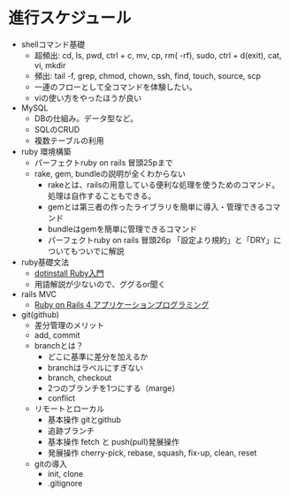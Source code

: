# 進行スケジュール
- shellコマンド基礎
    - 超頻出:  cd, ls, pwd, ctrl + c, mv, cp, rm( -rf), sudo, ctrl + d(exit), cat,  vi, mkdir
    - 頻出: tail -f, grep, chmod, chown, ssh, find, touch, source, scp
    - 一連のフローとして全コマンドを体験したい。
    - viの使い方をやったほうが良い
- MySQL
    - DBの仕組み。データ型など。
    - SQLのCRUD
    - 複数テーブルの利用
- ruby 環境構築
    - パーフェクトruby on rails 冒頭25pまで
    - rake, gem, bundleの説明が全くわからない
        - rakeとは、railsの用意している便利な処理を使うためのコマンド。処理は自作することもできる。
        - gemとは第三者の作ったライブラリを簡単に導入・管理できるコマンド
        - bundleはgemを簡単に管理できるコマンド
        - パーフェクトruby on rails 冒頭26p 「設定より規約」と「DRY」についてもついでに解説
- ruby基礎文法
    - [dotinstall Ruby入門](http://dotinstall.com/lessons/basic_ruby_v2)
    - 用語解説が少ないので、ググるor聞く
- rails MVC
    - [Ruby on Rails 4 アプリケーションプログラミング](http://www.amazon.co.jp/Ruby-Rails-%E3%82%A2%E3%83%97%E3%83%AA%E3%82%B1%E3%83%BC%E3%82%B7%E3%83%A7%E3%83%B3%E3%83%97%E3%83%AD%E3%82%B0%E3%83%A9%E3%83%9F%E3%83%B3%E3%82%B0-%E5%B1%B1%E7%94%B0-%E7%A5%A5%E5%AF%9B/dp/4774164100/ref=sr_1_1?ie=UTF8&qid=1439123230&sr=8-1&keywords=rails)
- git(github)
    - 差分管理のメリット
    - add, commit
    - branchとは？
        - どこに基準に差分を加えるか
        - branchはラベルにすぎない
        - branch, checkout
        - 2つのブランチを1つにする（marge）
        - conflict
    - リモートとローカル
        - 基本操作 gitとgithub
        - 追跡ブランチ
        - 基本操作 fetch と push(pull)発展操作 
        - 発展操作 cherry-pick, rebase, squash, fix-up, clean, reset
    - gitの導入
        - init, clone
        - .gitignore
